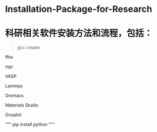 # Installation-Package-for-Research
# 科研相关软件安装方法和流程，包括：
> gcc
> cmake
<p>fftw</p>
<p>mpi</p>
<p>VASP</p>
<p>Lammps</p>
<p>Gromacs</p>
<p>Materials Studio</p>
<p>Gnuplot</p>
"""
pip install python
"""
